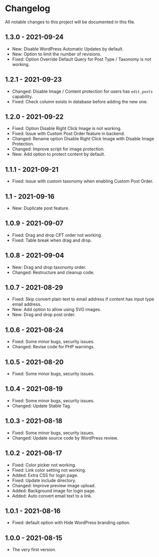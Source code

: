 # Changelog

All notable changes to this project will be documented in this file.

## 1.3.0 - 2021-09-24

* New: Disable WordPress Automatic Updates by default.
* New: Option to limit the number of revisions.
* Fixed: Option Override Default Query for Post Type / Taxonomy is not working.

## 1.2.1 - 2021-09-23

* Changed: Disable Image / Content protection for users has `edit_posts` capability.
* Fixed: Check column exists in database before adding the new one.

## 1.2.0 - 2021-09-22

* Fixed: Option Disable Right Click Image is not working.
* Fixed: Issue with Custom Post Order feature in backend.
* Changed: Rename option Disable Right Click Image with Disable Image Protection.
* Changed: Improve script for image protection.
* New: Add option to protect content by default.

## 1.1.1 - 2021-09-21

* Fixed: Issue with custom taxonomy when enabling Custom Post Order.

## 1.1 - 2021-09-16

* New: Duplicate post feature.

## 1.0.9 - 2021-09-07

* Fixed: Drag and drop CPT order not working.
* Fixed: Table break when drag and drop.

## 1.0.8 - 2021-09-04

* New: Drag and drop taxonomy order.
* Changed: Restructure and cleanup code.

## 1.0.7 - 2021-08-29

* Fixed: Skip convert plain text to email address if content has input type email address.
* New: Add option to allow using SVG images.
* New: Drag and drop post order.

## 1.0.6 - 2021-08-24

* Fixed: Some minor bugs, security issues.
* Changed: Revise code for PHP warnings.

## 1.0.5 - 2021-08-20

* Fixed: Some minor bugs, security issues.

## 1.0.4 - 2021-08-19

* Fixed: Some minor bugs, security issues.
* Changed: Update Stable Tag.

## 1.0.3 - 2021-08-18

* Fixed: Some minor bugs, security issues.
* Changed: Update source code by WordPress review.

## 1.0.2 - 2021-08-17

* Fixed: Color picker not working.
* Fixed: Link color setting not working.
* Added: Extra CSS for login page.
* Fixed: Update include directory.
* Changed: Improve preview image upload.
* Added: Background image for login page.
* Added: Auto convert email text to a link.

## 1.0.1 - 2021-08-16

* Fixed: default option with Hide WordPress branding option.

## 1.0.0 - 2021-08-15

* The very first version.